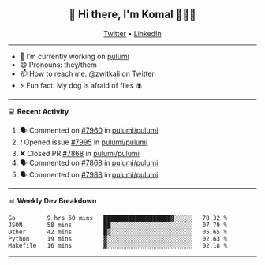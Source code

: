 <h2 align="center"> 👋 Hi there, I'm Komal 🧑🏾‍💻 </h2>
<p align="center">
    <a href="https://twitter.com/zwitkali">Twitter</a> •
    <a href="https://www.linkedin.com/in/komal-ali/">LinkedIn</a>
</p>

--------

- 🔭 I’m currently working on [pulumi](https://github.com/pulumi/pulumi)
- 😄 Pronouns: they/them
- 📫 How to reach me: [@zwitkali](https://twitter.com/zwitkali) on Twitter
- ⚡ Fun fact: My dog is afraid of flies 🪰

--------
💻 **Recent Activity**

<!--START_SECTION:activity-->
1. 🗣 Commented on [#7960](https://github.com/pulumi/pulumi/issues/7960) in [pulumi/pulumi](https://github.com/pulumi/pulumi)
2. ❗️ Opened issue [#7995](https://github.com/pulumi/pulumi/issues/7995) in [pulumi/pulumi](https://github.com/pulumi/pulumi)
3. ❌ Closed PR [#7868](https://github.com/pulumi/pulumi/pull/7868) in [pulumi/pulumi](https://github.com/pulumi/pulumi)
4. 🗣 Commented on [#7868](https://github.com/pulumi/pulumi/issues/7868) in [pulumi/pulumi](https://github.com/pulumi/pulumi)
5. 🗣 Commented on [#7988](https://github.com/pulumi/pulumi/issues/7988) in [pulumi/pulumi](https://github.com/pulumi/pulumi)
<!--END_SECTION:activity-->

--------

📊 **Weekly Dev Breakdown**
<!--START_SECTION:waka-->
```text
Go         9 hrs 50 mins   ███████████████████▓░░░░░   78.32 % 
JSON       58 mins         ██░░░░░░░░░░░░░░░░░░░░░░░   07.79 % 
Other      42 mins         █▒░░░░░░░░░░░░░░░░░░░░░░░   05.65 % 
Python     19 mins         ▓░░░░░░░░░░░░░░░░░░░░░░░░   02.63 % 
Makefile   16 mins         ▓░░░░░░░░░░░░░░░░░░░░░░░░   02.18 % 
```
<!--END_SECTION:waka-->

--------